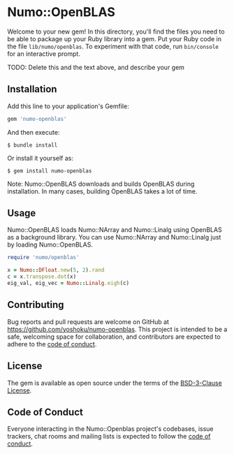 # Numo::OpenBLAS

Welcome to your new gem! In this directory, you'll find the files you need to be able to package up your Ruby library into a gem. Put your Ruby code in the file `lib/numo/openblas`. To experiment with that code, run `bin/console` for an interactive prompt.

TODO: Delete this and the text above, and describe your gem

## Installation

Add this line to your application's Gemfile:

```ruby
gem 'numo-openblas'
```

And then execute:

    $ bundle install

Or install it yourself as:

    $ gem install numo-openblas

Note: Numo::OpenBLAS downloads and builds OpenBLAS during installation.
In many cases, building OpenBLAS takes a lot of time.

## Usage

Numo::OpenBLAS loads Numo::NArray and Numo::Linalg using OpenBLAS as a background library.
You can use Numo::NArray and Numo::Linalg just by loading Numo::OpenBLAS.

```ruby
require 'numo/openblas'

x = Numo::DFloat.new(5, 2).rand
c = x.transpose.dot(x)
eig_val, eig_vec = Numo::Linalg.eigh(c)
```

## Contributing

Bug reports and pull requests are welcome on GitHub at https://github.com/yoshoku/numo-openblas. This project is intended to be a safe, welcoming space for collaboration, and contributors are expected to adhere to the [code of conduct](https://github.com/yoshoku/numo-openblas/blob/master/CODE_OF_CONDUCT.md).

## License

The gem is available as open source under the terms of the [BSD-3-Clause License](https://opensource.org/licenses/BSD-3-Clause).

## Code of Conduct

Everyone interacting in the Numo::Openblas project's codebases, issue trackers, chat rooms and mailing lists is expected to follow the [code of conduct](https://github.com/yoshoku/numo-openblas/blob/master/CODE_OF_CONDUCT.md).
